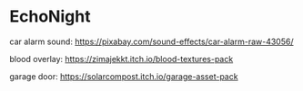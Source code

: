 # EchoNight

car alarm sound:
	https://pixabay.com/sound-effects/car-alarm-raw-43056/

blood overlay:
	https://zimajekkt.itch.io/blood-textures-pack

garage door:
	https://solarcompost.itch.io/garage-asset-pack
